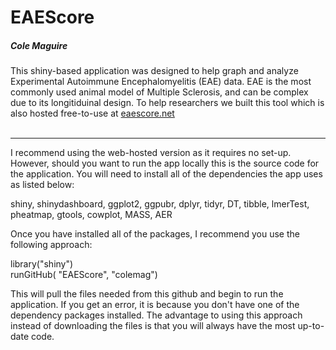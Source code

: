 # EAEScore
##### Cole Maguire
This shiny-based application was designed to help graph and analyze Experimental Autoimmune Encephalomyelitis (EAE) data. EAE is the most commonly used animal model of Multiple Sclerosis, and can be complex due to its longitiduinal design. To help researchers we built this tool which is also hosted free-to-use at <a href="http://eaescore.net">eaescore.net</a>
<br><br>
<hr>
I recommend using the web-hosted version as it requires no set-up. However, should you want to run the app locally this is the source code for the application. You will need to install all of the dependencies the app uses as listed below:<br>

shiny,
shinydashboard,
ggplot2,
ggpubr,
dplyr,
tidyr,
DT,
tibble,
lmerTest,
pheatmap,
gtools,
cowplot,
MASS,
AER


Once you have installed all of the packages, I recommend you use the following approach:

library("shiny") <br>
runGitHub( "EAEScore", "colemag")

This will pull the files needed from this github and begin to run the application. If you get an error, it is because you don't have one of the dependency packages installed. The advantage to using this approach instead of downloading the files is that you will always have the most up-to-date code.
